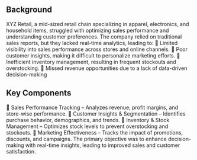 ## Background
XYZ Retail, a mid-sized retail chain specializing in apparel, electronics, and household items, struggled with optimizing sales performance and understanding customer preferences. The company relied on traditional sales reports, but they lacked real-time analytics, leading to:
🔹 Limited visibility into sales performance across stores and online channels.
🔹 Poor customer insights, making it difficult to personalize marketing efforts.
🔹 Inefficient inventory management, resulting in frequent stockouts and overstocking.
🔹 Missed revenue opportunities due to a lack of data-driven decision-making

## Key Components
🔹 Sales Performance Tracking – Analyzes revenue, profit margins, and store-wise performance.
🔹 Customer Insights & Segmentation – Identifies purchase behavior, demographics, and trends.
🔹 Inventory & Stock Management – Optimizes stock levels to prevent overstocking and stockouts.
🔹 Marketing Effectiveness – Tracks the impact of promotions, discounts, and campaigns.
The primary objective was to enhance decision-making with real-time insights, leading to improved sales and customer satisfaction.
